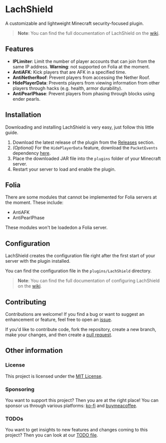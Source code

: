 # LachShield
A customizable and lightweight Minecraft security-focused plugin.
> **Note**: You can find the full documentation of LachShield on the [wiki](https://github.com/LachCrafter/LachShield/wiki).

## Features
- **IPLimiter**: Limit the number of player accounts that can join from the same IP address. **Warning**: not supported on Folia at the moment.
- **AntiAFK**: Kick players that are AFK in a specified time.
- **AntiNetherRoof**: Prevent players from accessing the Nether Roof.
- **HidePlayerData**: Prevents players from viewing information from other players through hacks (e.g. health, armor durability).
- **AntiPearlPhase**: Prevent players from phasing through blocks using ender pearls.

## Installation
Downloading and installing LachShield is very easy, just follow this little guide.
1. Download the latest release of the plugin from the [Releases](https://github.com/LachCrafter/LachShield/releases) section.
2. *(Optional)* For the `HidePlayerData` feature, download the `PacketEvents` dependency [here](https://modrinth.com/plugin/packetevents/versions).
3. Place the downloaded JAR file into the `plugins` folder of your Minecraft server.
4. Restart your server to load and enable the plugin.

## Folia
There are some modules that cannot be implemented for Folia servers at the moment. These include:

- AntiAFK
- AntiPearlPhase

These modules won't be loadedon a Folia server.

## Configuration

LachShield creates the configuration file right after the first start of your server with the plugin installed.

You can find the configuration file in the `plugins/LachShield` directory.

> **Note**: You can find the full documentation of configuring LachShield on the [wiki](https://github.com/LachCrafter/LachShield/wiki/Configuration).

## Contributing
Contributions are welcome! If you find a bug or want to suggest an enhancement or feature, feel free to open an [issue](https://github.com/LachCrafter/LachShield/issues).

If you'd like to contribute code, fork the repository, create a new branch, make your changes, and then create a [pull request](https://github.com/LachCrafter/LachShield/pulls).

## Other information
### License
This project is licensed under the [MIT License](https://github.com/LachCrafter/LachShield/blob/main/LICENSE).
### Sponsoring
You want to support this project? Then you are at the right place! You can sponsor us through various platforms: [ko-fi](https://ko-fi.com/lachcrafter) and [buymeacoffee](https://buymeacoffee.com/lachcrafter).
### TODOs
You want to get insights to new features and changes coming to this project? Then you can look at our [TODO file](https://github.com/LachCrafter/LachShield/blob/main/TODO.md).